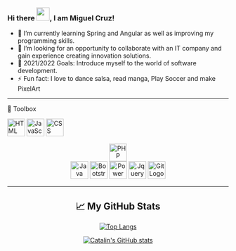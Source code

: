 ### Hi there <img src="https://raw.githubusercontent.com/MartinHeinz/MartinHeinz/master/wave.gif" width="30px">, I am Miguel Cruz!

- 🌱 I’m currently learning Spring and Angular as well as improving my programming skills.
- 👯 I’m looking for an opportunity to collaborate with an IT company and gain experience creating innovation solutions.
- 🥅 2021/2022 Goals: Introduce myself to the world of software development.
- ⚡ Fun fact: I love to dance salsa, read manga, Play Soccer and make PixelArt

---

🧰 Toolbox

<img src="https://cdn.worldvectorlogo.com/logos/html-1.svg" alt="HTML Logo" width="40" height="40"/>   <img src="https://cdn.worldvectorlogo.com/logos/logo-javascript.svg" alt="JavaScript Logo" width="40" height="40"/> <img src="https://cdn.worldvectorlogo.com/logos/css-3.svg" alt="CSS Logo" width="40" height="40"/>   <center> <img src="https://cdn.worldvectorlogo.com/logos/php-1.svg" alt="PHP Logo" width="40" height="40"/><center/> <img src="https://cdn.worldvectorlogo.com/logos/java-4.svg" alt="Java Logo" width="40" height="40"/>   <img src="https://cdn.worldvectorlogo.com/logos/bootstrap-4.svg" alt="Bootstrap Logo" width="40" height="40"/>   <img src="https://cdn.worldvectorlogo.com/logos/power-bi.svg" alt="Power Bi Logo" width="40" height="40"/>    <img src="https://cdn.worldvectorlogo.com/logos/jquery-1.svg" alt="Jquery Logo" width="40" height="40"/> <img src="https://cdn.worldvectorlogo.com/logos/git.svg" alt="Git Logo" width="40" height="40"/>

---

## &#x1f4c8; My GitHub Stats

[![Top Langs](https://github-readme-stats.vercel.app/api/top-langs/?username=miguelangelcruzA&hide=java,html,css&theme=radical)](https://github.com/anuraghazra/github-readme-stats)

[![Catalin's GitHub stats](https://github-readme-stats.vercel.app/api?username=miguelangelcruzA&theme=radical)](https://github.com/anuraghazra/github-readme-stats)
